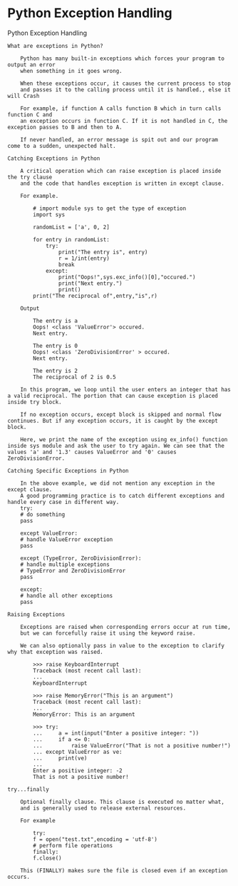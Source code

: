 # Python Exception Handling

Python Exception Handling

    What are exceptions in Python?

        Python has many built-in exceptions which forces your program to output an error
        when something in it goes wrong.

        When these exceptions occur, it causes the current process to stop
        and passes it to the calling process until it is handled., else it will Crash

        For example, if function A calls function B which in turn calls function C and
        an exception occurs in function C. If it is not handled in C, the exception passes to B and then to A.

        If never handled, an error message is spit out and our program come to a sudden, unexpected halt.

    Catching Exceptions in Python

        A critical operation which can raise exception is placed inside the try clause
        and the code that handles exception is written in except clause.

        For example.

            # import module sys to get the type of exception
            import sys

            randomList = ['a', 0, 2]

            for entry in randomList:
                try:
                    print("The entry is", entry)
                    r = 1/int(entry)
                    break
                except:
                    print("Oops!",sys.exc_info()[0],"occured.")
                    print("Next entry.")
                    print()
            print("The reciprocal of",entry,"is",r)

        Output

            The entry is a
            Oops! <class 'ValueError'> occured.
            Next entry.

            The entry is 0
            Oops! <class 'ZeroDivisionError' > occured.
            Next entry.

            The entry is 2
            The reciprocal of 2 is 0.5

        In this program, we loop until the user enters an integer that has a valid reciprocal. The portion that can cause exception is placed inside try block.

        If no exception occurs, except block is skipped and normal flow continues. But if any exception occurs, it is caught by the except block.

        Here, we print the name of the exception using ex_info() function inside sys module and ask the user to try again. We can see that the values 'a' and '1.3' causes ValueError and '0' causes ZeroDivisionError.

    Catching Specific Exceptions in Python

        In the above example, we did not mention any exception in the except clause.
        A good programming practice is to catch different exceptions and handle every case in different way.
        try:
        # do something
        pass

        except ValueError:
        # handle ValueError exception
        pass

        except (TypeError, ZeroDivisionError):
        # handle multiple exceptions
        # TypeError and ZeroDivisionError
        pass

        except:
        # handle all other exceptions
        pass

    Raising Exceptions

        Exceptions are raised when corresponding errors occur at run time,
        but we can forcefully raise it using the keyword raise.

        We can also optionally pass in value to the exception to clarify why that exception was raised.

            >>> raise KeyboardInterrupt
            Traceback (most recent call last):
            ...
            KeyboardInterrupt

            >>> raise MemoryError("This is an argument")
            Traceback (most recent call last):
            ...
            MemoryError: This is an argument

            >>> try:
            ...     a = int(input("Enter a positive integer: "))
            ...     if a <= 0:
            ...         raise ValueError("That is not a positive number!")
            ... except ValueError as ve:
            ...     print(ve)
            ...
            Enter a positive integer: -2
            That is not a positive number!

    try...finally

        Optional finally clause. This clause is executed no matter what,
        and is generally used to release external resources.

        For example

            try:
            f = open("test.txt",encoding = 'utf-8')
            # perform file operations
            finally:
            f.close()

        This (FINALLY) makes sure the file is closed even if an exception occurs.